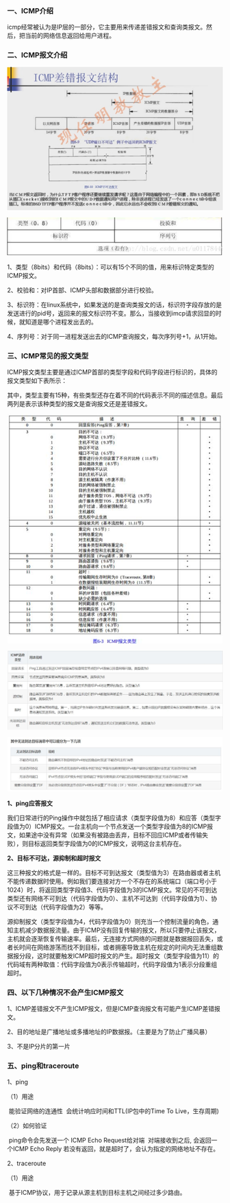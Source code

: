 ### 一、ICMP介绍

​	icmp经常被认为是IP层的一部分，它主要用来传递差错报文和查询类报文。然后，把当前的网络信息返回给用户进程。

### 二、ICMP报文介绍

![](./picture/5.png)

![](./picture/24.png)

1、类型（8bits）和代码（8bits）：可以有15个不同的值，用来标识特定类型的ICMP报文。

2、校验和：对IP首部、ICMP头部和数据部分进行校验。

3、标识符：在linux系统中，如果发送的是查询类报文的话，标识符字段存放的是发送进行的pid号，返回来的报文标识符不变。那么，当接收到imcp请求回显的时候，就知道是哪个进程发出去的。

4、序列号：对于同一进程发送出去的ICMP查询报文，每次序列号+1，从1开始。

### 三、ICMP常见的报文类型

​	ICMP报文类型主要是通过ICMP首部的类型字段和代码字段进行标识的，具体的报文类型如下表所示：

​	其中，类型主要有15种，有些类型还存在着不同的代码表示不同的描述信息。最后两列是表示该种类型的报文是查询报文还是差错报文。

![](./picture/2.png)

![](./picture/25.png)

![](./picture/26.png)

**1、ping应答报文**

​	我们日常进行的Ping操作中就包括了相应请求（类型字段值为8）和应答（类型字段值为0）ICMP报文。一台主机向一个节点发送一个类型字段值为8的ICMP报文，如果途中没有异常（如果没有被路由丢弃，目标不回应ICMP或者传输失败），则目标返回类型字段值为0的ICMP报文，说明这台主机存在。

**2、目标不可达，源抑制和超时报文**

​	这三种报文的格式是一样的。目标不可到达报文（类型值为3）在路由器或者主机不能传递数据时使用。例如我们要连接对方一个不存在的系统端口（端口号小于1024）时，将返回类型字段值3、代码字段值为3的ICMP报文。常见的不可到达类型还有网络不可到达（代码字段值为0）、主机不可达到（代码字段值为1）、协议不可到达（代码字段值为2）等等。 

​	源抑制报文（类型字段值为4，代码字段值为0）则充当一个控制流量的角色，通知主机减少数据报流量。由于ICMP没有回复传输的报文，所以只要停止该报文，主机就会逐渐恢复传输速率。最后，无连接方式网络的问题就是数据报回丢失，或者长时间在网络游荡而找不到目标，或者拥塞导致主机在规定的时间内无法重组数据报分段，这时就要触发ICMP超时报文的产生。 
​	超时报文（类型字段值为11）的代码域有两种取值：代码字段值为0表示传输超时，代码字段值为1表示分段重组超时。

### 四、以下几种情况不会产生ICMP报文

1、ICMP差错报文不产生ICMP报文，但是ICMP查询报文有可能产生ICMP差错报文。

2、目的地址是广播地址或多播地址的IP数据报。（主要是为了防止广播风暴）

3、不是IP分片的第一片

### 五、ping和traceroute

1、ping

（1）用途

​	能验证网络的连通性 
​	会统计响应时间和TTL(IP包中的Time To Live，生存周期) 

（2）如何验证

​	ping命令会先发送一个 ICMP Echo Request给对端 
​	对端接收到之后, 会返回一个ICMP Echo Reply 
​	若没有返回，就是超时了，会认为指定的网络地址不存在。

2、traceroute

（1）用途

​	基于ICMP协议，用于记录从源主机到目标主机之间经过多少路由。
